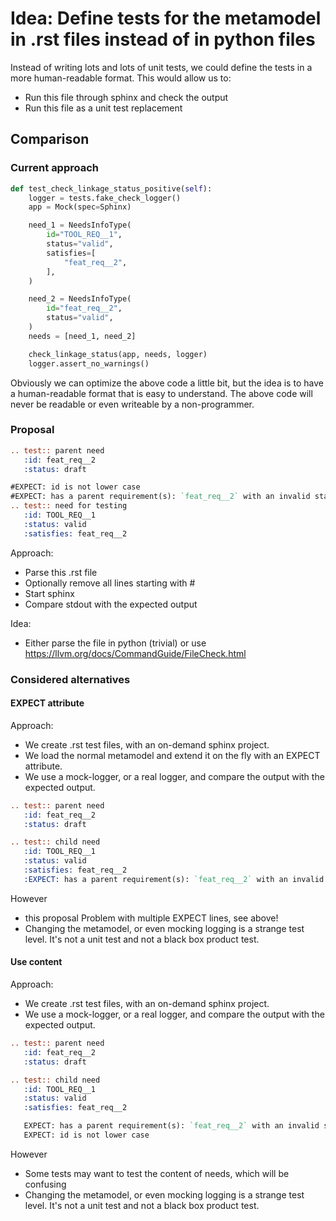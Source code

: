 # Idea: Define tests for the metamodel in .rst files instead of in python files

Instead of writing lots and lots of unit tests, we could define the tests in a more human-readable format.
This would allow us to:
* Run this file through sphinx and check the output
* Run this file as a unit test replacement

## Comparison

### Current approach

```python
def test_check_linkage_status_positive(self):
    logger = tests.fake_check_logger()
    app = Mock(spec=Sphinx)

    need_1 = NeedsInfoType(
        id="TOOL_REQ__1",
        status="valid",
        satisfies=[
            "feat_req__2",
        ],
    )

    need_2 = NeedsInfoType(
        id="feat_req__2",
        status="valid",
    )
    needs = [need_1, need_2]

    check_linkage_status(app, needs, logger)
    logger.assert_no_warnings()
```

Obviously we can optimize the above code a little bit, but the idea is to have a human-readable format that is easy to understand.
The above code will never be readable or even writeable by a non-programmer.


### Proposal

```rst
.. test:: parent need
   :id: feat_req__2
   :status: draft

#EXPECT: id is not lower case
#EXPECT: has a parent requirement(s): `feat_req__2` with an invalid status.
.. test:: need for testing
   :id: TOOL_REQ__1
   :status: valid
   :satisfies: feat_req__2
```

Approach:
* Parse this .rst file
* Optionally remove all lines starting with #
* Start sphinx
* Compare stdout with the expected output

Idea:
* Either parse the file in python (trivial) or use https://llvm.org/docs/CommandGuide/FileCheck.html


### Considered alternatives

#### EXPECT attribute

Approach:
* We create .rst test files, with an on-demand sphinx project.
* We load the normal metamodel and extend it on the fly with an EXPECT attribute.
* We use a mock-logger, or a real logger, and compare the output with the expected output.

```rst
.. test:: parent need
   :id: feat_req__2
   :status: draft

.. test:: child need
   :id: TOOL_REQ__1
   :status: valid
   :satisfies: feat_req__2
   :EXPECT: has a parent requirement(s): `feat_req__2` with an invalid status., id is not lower case
```

However
* this proposal Problem with multiple EXPECT lines, see above!
* Changing the metamodel, or even mocking logging is a strange test level. It's not a unit test and not a black box product test.


#### Use content

Approach:
* We create .rst test files, with an on-demand sphinx project.
* We use a mock-logger, or a real logger, and compare the output with the expected output.


```rst
.. test:: parent need
   :id: feat_req__2
   :status: draft

.. test:: child need
   :id: TOOL_REQ__1
   :status: valid
   :satisfies: feat_req__2

   EXPECT: has a parent requirement(s): `feat_req__2` with an invalid status.
   EXPECT: id is not lower case
```


However
* Some tests may want to test the content of needs, which will be confusing
* Changing the metamodel, or even mocking logging is a strange test level. It's not a unit test and not a black box product test.
